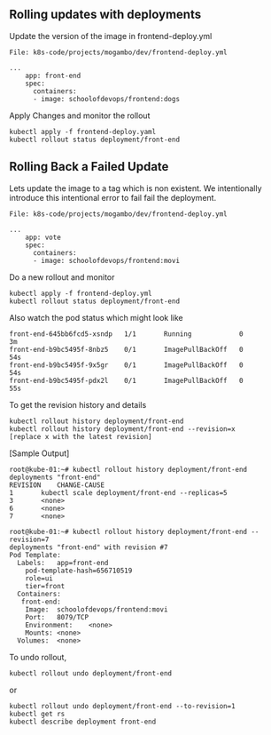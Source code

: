 ## Rolling updates with deployments

Update the version of the image in frontend-deploy.yml

`File: k8s-code/projects/mogambo/dev/frontend-deploy.yml`

```
...
    app: front-end
    spec:
      containers:
      - image: schoolofdevops/frontend:dogs

```

Apply Changes and monitor the rollout

```
kubectl apply -f frontend-deploy.yaml
kubectl rollout status deployment/front-end
```

## Rolling Back a Failed Update

Lets update the image to a tag which is non existent. We intentionally introduce this intentional error to fail fail the deployment.

`File: k8s-code/projects/mogambo/dev/frontend-deploy.yml`

```
...
    app: vote
    spec:
      containers:
      - image: schoolofdevops/frontend:movi

```

Do a new rollout and monitor

```
kubectl apply -f frontend-deploy.yml
kubectl rollout status deployment/front-end
```

Also watch the pod status which might look like

```
front-end-645bb6fcd5-xsndp   1/1       Running            0          3m
front-end-b9bc5495f-8nbz5    0/1       ImagePullBackOff   0          54s
front-end-b9bc5495f-9x5gr    0/1       ImagePullBackOff   0          54s
front-end-b9bc5495f-pdx2l    0/1       ImagePullBackOff   0          55s
```

To get the revision history and details  
```
kubectl rollout history deployment/front-end
kubectl rollout history deployment/front-end --revision=x
[replace x with the latest revision]
```

[Sample Output]

```
root@kube-01:~# kubectl rollout history deployment/front-end
deployments "front-end"
REVISION	CHANGE-CAUSE
1		kubectl scale deployment/front-end --replicas=5
3		<none>
6		<none>
7		<none>

root@kube-01:~# kubectl rollout history deployment/front-end --revision=7
deployments "front-end" with revision #7
Pod Template:
  Labels:	app=front-end
	pod-template-hash=656710519
	role=ui
	tier=front
  Containers:
   front-end:
    Image:	schoolofdevops/frontend:movi
    Port:	8079/TCP
    Environment:	<none>
    Mounts:	<none>
  Volumes:	<none>
```

To undo rollout,

```
kubectl rollout undo deployment/front-end
```

or

```
kubectl rollout undo deployment/front-end --to-revision=1
kubectl get rs
kubectl describe deployment front-end
```
